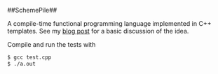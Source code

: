 ##SchemePile##

A compile-time functional programming language implemented in C++ templates.  See my [blog post](rose.github.io/posts/incremental-complexity) for a basic discussion of the idea. 

Compile and run the tests with 

```bash
$ gcc test.cpp
$ ./a.out
```

